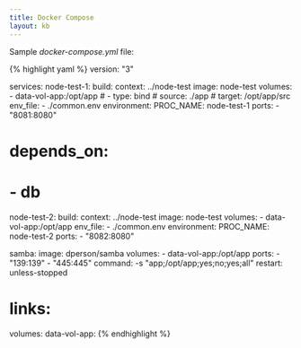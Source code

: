 ```yaml
---
title: Docker Compose
layout: kb
---
```


Sample *docker-compose.yml* file:

{% highlight yaml %}
version: "3"

services:
  node-test-1:
    build:
      context: ../node-test
    image: node-test
    volumes: 
      - data-vol-app:/opt/app
      # - type: bind
      #   source: ./app
      #   target: /opt/app/src
    env_file:
      - ./common.env
    environment:
      PROC_NAME: node-test-1
    ports:
      - "8081:8080"
#    depends_on:
#      - db

  node-test-2:
    build:
      context: ../node-test
    image: node-test
    volumes: 
      - data-vol-app:/opt/app
    env_file:
      - ./common.env
    environment:
      PROC_NAME: node-test-2
    ports:
      - "8082:8080"

  samba:
    image: dperson/samba
    volumes: 
      - data-vol-app:/opt/app
    ports:
      - "139:139"
      - "445:445"
    command: -s "app;/opt/app;yes;no;yes;all"
    restart: unless-stopped

#    links:
volumes:
  data-vol-app:
{% endhighlight %}